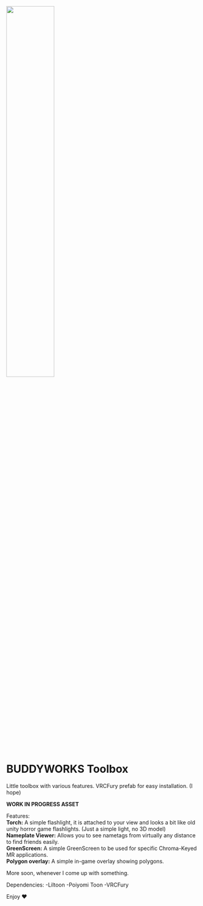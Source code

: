 <a href="https://buddyworks.wtf"><img width=50% src="https://splash.buddyworks.wtf/tckAqsHD.png"></img></a>  
# BUDDYWORKS Toolbox
Little toolbox with various features.
VRCFury prefab for easy installation. (I hope)

**WORK IN PROGRESS ASSET**

Features:  
**Torch:** A simple flashlight, it is attached to your view and looks a bit like old unity horror game flashlights. (Just a simple light, no 3D model)  
**Nameplate Viewer:** Allows you to see nametags from virtually any distance to find friends easily.  
**GreenScreen:** A simple GreenScreen to be used for specific Chroma-Keyed MR applications.  
**Polygon overlay:** A simple in-game overlay showing polygons.

More soon, whenever I come up with something.

Dependencies:
-Liltoon
-Poiyomi Toon
-VRCFury

Enjoy ❤️
